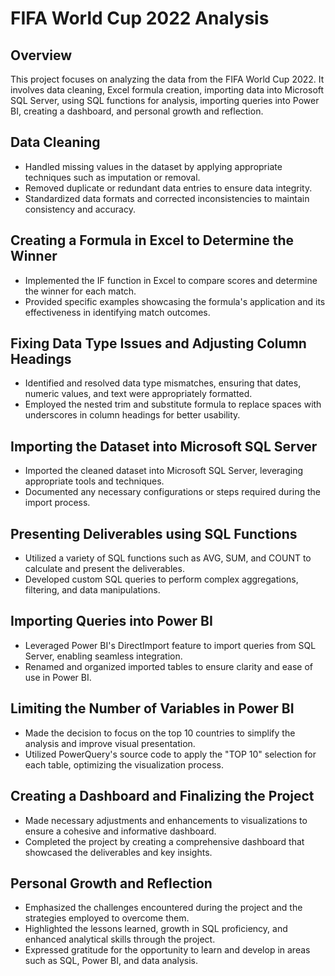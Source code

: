 # FIFA World Cup 2022 Analysis

## Overview

This project focuses on analyzing the data from the FIFA World Cup 2022. It involves data cleaning, Excel formula creation, importing data into Microsoft SQL Server, using SQL functions for analysis, importing queries into Power BI, creating a dashboard, and personal growth and reflection.

## Data Cleaning

- Handled missing values in the dataset by applying appropriate techniques such as imputation or removal.
- Removed duplicate or redundant data entries to ensure data integrity.
- Standardized data formats and corrected inconsistencies to maintain consistency and accuracy.

## Creating a Formula in Excel to Determine the Winner

- Implemented the IF function in Excel to compare scores and determine the winner for each match.
- Provided specific examples showcasing the formula's application and its effectiveness in identifying match outcomes.

## Fixing Data Type Issues and Adjusting Column Headings

- Identified and resolved data type mismatches, ensuring that dates, numeric values, and text were appropriately formatted.
- Employed the nested trim and substitute formula to replace spaces with underscores in column headings for better usability.

## Importing the Dataset into Microsoft SQL Server

- Imported the cleaned dataset into Microsoft SQL Server, leveraging appropriate tools and techniques.
- Documented any necessary configurations or steps required during the import process.

## Presenting Deliverables using SQL Functions

- Utilized a variety of SQL functions such as AVG, SUM, and COUNT to calculate and present the deliverables.
- Developed custom SQL queries to perform complex aggregations, filtering, and data manipulations.

## Importing Queries into Power BI

- Leveraged Power BI's DirectImport feature to import queries from SQL Server, enabling seamless integration.
- Renamed and organized imported tables to ensure clarity and ease of use in Power BI.

## Limiting the Number of Variables in Power BI

- Made the decision to focus on the top 10 countries to simplify the analysis and improve visual presentation.
- Utilized PowerQuery's source code to apply the "TOP 10" selection for each table, optimizing the visualization process.

## Creating a Dashboard and Finalizing the Project

- Made necessary adjustments and enhancements to visualizations to ensure a cohesive and informative dashboard.
- Completed the project by creating a comprehensive dashboard that showcased the deliverables and key insights.

## Personal Growth and Reflection

- Emphasized the challenges encountered during the project and the strategies employed to overcome them.
- Highlighted the lessons learned, growth in SQL proficiency, and enhanced analytical skills through the project.
- Expressed gratitude for the opportunity to learn and develop in areas such as SQL, Power BI, and data analysis.
